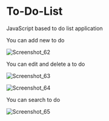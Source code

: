 # To-Do-List
JavaScript based to do list application


You can add new to do

![Screenshot_62](https://github.com/BerkayAtass/To-Do-List/assets/74881380/69daf725-7413-44cb-bdf5-62e490d3aabb)


You can edit and delete a to do

![Screenshot_63](https://github.com/BerkayAtass/To-Do-List/assets/74881380/9d84fc8d-adba-49fa-997a-0cac44b3ac21)

![Screenshot_64](https://github.com/BerkayAtass/To-Do-List/assets/74881380/71e288ba-c852-4dd6-8e74-ab26a82444f6)


You can search to do

![Screenshot_65](https://github.com/BerkayAtass/To-Do-List/assets/74881380/1ed2e601-cec0-4fa8-be2a-6e4b8b46dfa9)

